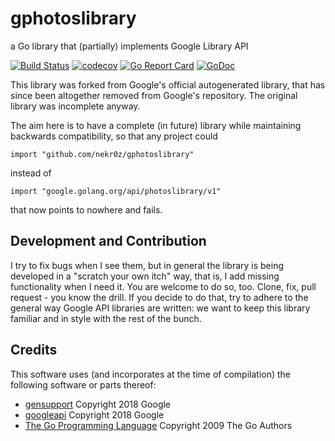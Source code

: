 # gphotoslibrary
a Go library that (partially) implements Google Library API

[![Build Status](https://github.com/nekr0z/gphotoslibrary/actions/workflows/build.yml/badge.svg?branch=master)](https://github.com/nekr0z/gphotoslibrary/actions/workflows/build.yml) [![codecov](https://codecov.io/gh/nekr0z/gphotoslibrary/branch/master/graph/badge.svg)](https://codecov.io/gh/nekr0z/gphotoslibrary) [![Go Report Card](https://goreportcard.com/badge/github.com/nekr0z/gphotoslibrary)](https://goreportcard.com/report/github.com/nekr0z/gphotoslibrary) [![GoDoc](https://godoc.org/github.com/nekr0z/gphotoslibrary?status.svg)](http://godoc.org/github.com/nekr0z/gphotoslibrary)

This library was forked from Google's official autogenerated library, that has since been altogether removed from Google's repository. The original library was incomplete anyway.

The aim here is to have a complete (in future) library while maintaining backwards compatibility, so that any project could
```
import "github.com/nekr0z/gphotoslibrary"
```
instead of
```
import "google.golang.org/api/photoslibrary/v1"
```
that now points to nowhere and fails.

## Development and Contribution
I try to fix bugs when I see them, but in general the library is being developed in a "scratch your own itch" way, that is, I add missing functionality when I need it. You are welcome to do so, too. Clone, fix, pull request - you know the drill. If you decide to do that, try to adhere to the general way Google API libraries are written: we want to keep this library familiar and in style with the rest of the bunch.

## Credits
This software uses (and incorporates at the time of compilation) the following software or parts thereof:
* [gensupport](https://google.golang.org/api/gensupport) Copyright 2018 Google
* [googleapi](https://google.golang.org/api/googleapi) Copyright 2018 Google
* [The Go Programming Language](https://golang.org) Copyright 2009 The Go Authors
